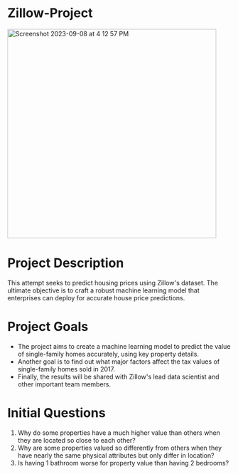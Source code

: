 # Zillow-Project

<img width="470" alt="Screenshot 2023-09-08 at 4 12 57 PM" src="https://github.com/NISHAKUNWAR053/Zillow-Project/assets/136507682/7f416aa5-03c1-4602-9ad5-f1baaa0eca08">


# Project Description

This attempt seeks to predict housing prices using Zillow's dataset. The ultimate objective is to craft a robust machine learning model that enterprises can deploy for accurate house price predictions.

# Project Goals

- The project aims to create a machine learning model to predict the value of single-family homes accurately, using key property details.
- Another goal is to find out what major factors affect the tax values of single-family homes sold in 2017.
- Finally, the results will be shared with Zillow's lead data scientist and other important team members.

# Initial Questions

1. Why do some properties have a much higher value than others when they are located so close to each other?
2. Why are some properties valued so differently from others when they have nearly the same physical attributes but only differ in location?
3. Is having 1 bathroom worse for property value than having 2 bedrooms?


